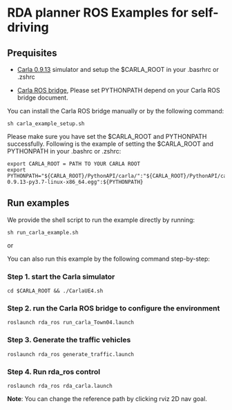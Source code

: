 # RDA planner ROS Examples for self-driving


## Prequisites

- [Carla 0.9.13](https://github.com/carla-simulator/carla/releases) simulator and setup the $CARLA_ROOT in your .basrhrc or .zshrc

- [Carla ROS bridge](https://github.com/carla-simulator/ros-bridge), Please set PYTHONPATH depend on your Carla ROS bridge document.


You can install the Carla ROS bridge manually or by the following command:

```
sh carla_example_setup.sh
```

Please make sure you have set the $CARLA_ROOT and PYTHONPATH successfully. Following is the example of setting the $CARLA_ROOT and PYTHONPATH in your .bashrc or .zshrc:

``` 
export CARLA_ROOT = PATH TO YOUR CARLA ROOT
export PYTHONPATH="${CARLA_ROOT}/PythonAPI/carla/":"${CARLA_ROOT}/PythonAPI/carla/dist/carla-0.9.13-py3.7-linux-x86_64.egg":${PYTHONPATH}
```

## Run examples

We provide the shell script to run the example directly by running:

```
sh run_carla_example.sh
```

or 

You can also run this example by the following command step-by-step:

### Step 1. start the Carla simulator

```
cd $CARLA_ROOT && ./CarlaUE4.sh
```

### Step 2. run the Carla ROS bridge to configure the environment

```
roslaunch rda_ros run_carla_Town04.launch
```

### Step 3. Generate the traffic vehicles

```
roslaunch rda_ros generate_traffic.launch
```

### Step 4. Run rda_ros control

```
roslaunch rda_ros rda_carla.launch
```

**Note**: You can change the reference path by clicking rviz 2D nav goal.  








